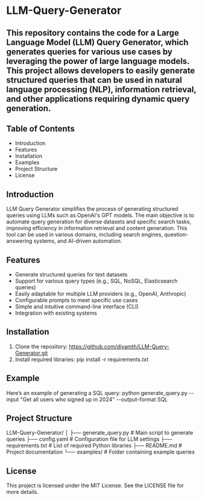 # LLM-Query-Generator
## This repository contains the code for a Large Language Model (LLM) Query Generator, which generates queries for various use cases by leveraging the power of large language models. This project allows developers to easily generate structured queries that can be used in natural language processing (NLP), information retrieval, and other applications requiring dynamic query generation.

## Table of Contents
- Introduction
- Features
- Installation
- Examples
- Project Structure
- License
  
## Introduction
LLM Query Generator simplifies the process of generating structured queries using LLMs such as OpenAI's GPT models. The main objective is to automate query generation for diverse datasets and specific search tasks, improving efficiency in information retrieval and content generation. This tool can be used in various domains, including search engines, question-answering systems, and AI-driven automation.

## Features
- Generate structured queries for text datasets
- Support for various query types (e.g., SQL, NoSQL, Elasticsearch queries)
- Easily adaptable for multiple LLM providers (e.g., OpenAI, Anthropic)
- Configurable prompts to meet specific use cases
- Simple and intuitive command-line interface (CLI)
- Integration with existing systems

## Installation
1. Clone the repository: https://github.com/diyamth/LLM-Query-Generator.git
2. Install required libraries:  pip install -r requirements.txt

## Example
Here’s an example of generating a SQL query:
python generate_query.py --input "Get all users who signed up in 2024" --output-format SQL

## Project Structure 
LLM-Query-Generator/
│
├── generate_query.py           # Main script to generate queries
├── config.yaml                 # Configuration file for LLM settings
├── requirements.txt            # List of required Python libraries
├── README.md                   # Project documentation
└── examples/                   # Folder containing example queries

## License
This project is licensed under the MIT License. See the LICENSE file for more details.
